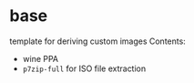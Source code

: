 # base
template for deriving custom images
Contents:
* wine PPA
* `p7zip-full` for ISO file extraction
